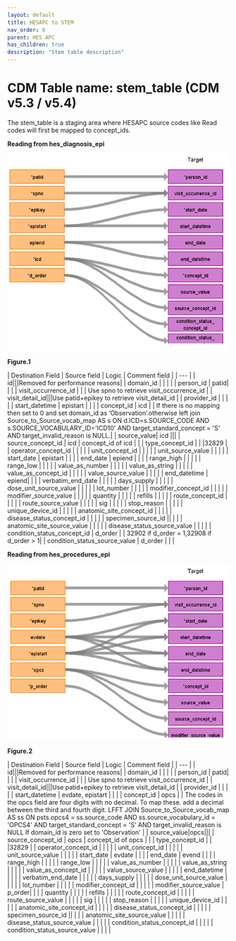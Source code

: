```yaml
---
layout: default
title: HESAPC to STEM
nav_order: 8
parent: HES APC
has_children: true
description: "Stem table description"
---
```


# CDM Table name: stem_table (CDM v5.3 / v5.4)

The stem_table is a staging area where HESAPC source codes like Read codes will first be mapped to concept_ids.

**Reading from hes_diagnosis_epi**

![](images/image7.png)

**Figure.1**

| Destination Field | Source field | Logic | Comment field |
| --- | 
| id|||Removed for performance reasons|
| domain_id |  | | |
| person_id | patid| | |
| visit_occurrence_id | | | Use spno to retrieve visit_occurrence_id |
| visit_detail_id|||Use patid+epikey to retrieve visit_detail_id |
| provider_id | | | |
| start_datetime | epistart | | |
| concept_id | icd | | If there is no mapping then set to 0 and set domain_id as ‘Observation’.otherwise left join Source_to_Source_vocab_map AS s ON d.ICD=s.SOURCE_CODE AND s.SOURCE_VOCABULARY_ID='ICD10' AND target_standard_concept = 'S' AND target_invalid_reason is NULL.|
| source_value| icd |||
| source_concept_id | icd | concept_id of icd | |
| type_concept_id |  | |32829 |
| operator_concept_id | | | |
| unit_concept_id |  | | |
| unit_source_value | | | |
| start_date | epistart | | |
| end_date | epiend | | |
| range_high |  | | |
| range_low | | | |
| value_as_number | | | |
| value_as_string | | | |
| value_as_concept_id | | | |
| value_source_value | | | |
| end_datetime | epiend| | |
| verbatim_end_date | | | | 
| days_supply | | | |
| dose_unit_source_value | | | |
| lot_number | | | |
| modifier_concept_id |  | | |
| modifier_source_value | | | |
| quantity | | | |
| refills | | | |
| route_concept_id | | | |
| route_source_value | | | |
| sig |  | | |
| stop_reason | | | |
| unique_device_id | | | |
| anatomic_site_concept_id | | | |
| disease_status_concept_id |  | | |
| specimen_source_id || | |
| anatomic_site_source_value | | | |
| disease_status_source_value | | | |
| condition_status_concept_id | d_order | | 32902 if d_order = 1,32908 if d_order > 1|
| condition_status_source_value | d_order | | | 

**Reading from hes_procedures_epi**

![](images/image8.png)

**Figure.2**

| Destination Field | Source field | Logic | Comment field |
| --- | 
| id|||Removed for performance reasons|
| domain_id |  | | |
| person_id | patid| | |
| visit_occurrence_id | | | Use spno to retrieve visit_occurrence_id |
| visit_detail_id|||Use patid+epikey to retrieve visit_detail_id |
| provider_id | | | |
| start_datetime | evdate, epistart | | |
| concept_id | opcs | | The codes in the opcs field are four digits with no decimal. To map these. add a decimal between the third and fourth digit.  LFFT JOIN Source_to_Source_vocab_map AS ss  ON psts.opcs4 = ss.source_code AND ss.source_vocabulary_id = 'OPCS4'  AND target_standard_concept = 'S' AND target_invalid_reason is NULL If domain_id is zero set to 'Observation' |
| source_value|opcs|||
| source_concept_id | opcs | concept_id of opcs | |
| type_concept_id |  | |32829 |
| operator_concept_id | | | |
| unit_concept_id |  | | |
| unit_source_value | | | |
| start_date | evdate | | |
| end_date | evend | | |
| range_high |  | | |
| range_low | | | |
| value_as_number | | | |
| value_as_string | | | |
| value_as_concept_id | | | |
| value_source_value | | | |
| end_datetime | | | |
| verbatim_end_date | | | | 
| days_supply | | | |
| dose_unit_source_value | | | |
| lot_number | | | |
| modifier_concept_id |  | | |
| modifier_source_value | p_order| | |
| quantity | | | |
| refills | | | |
| route_concept_id | | | |
| route_source_value | | | |
| sig |  | | |
| stop_reason | | | |
| unique_device_id | | | |
| anatomic_site_concept_id | | | |
| disease_status_concept_id |  | | |
| specimen_source_id || | |
| anatomic_site_source_value | | | |
| disease_status_source_value | | | |
| condition_status_concept_id | | | |
| condition_status_source_value |  | | |


